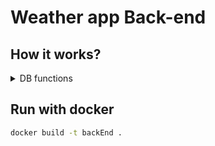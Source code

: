 # Weather app Back-end

## How it works?
<details>
<summary>DB functions</summary>

<details>
<summary>User</summary>

### Register user
```javascript
async function registerUser(object)
```

### Delete user
```javascript
async function deleteUser(email)
```

### Find User
```javascript
async function findUser(email)
```

### Update user
```javascript
async function updateUser(update, email)
```
</details>

<details>
<summary>Weather</summary>

### Add previnsions
```javascript
async function addPrevisions(cityName, countryCode, stateCode, object)
```

### Find weather
```javascript
async function findWeather(cityName, countryCode, stateCode, endD = undefined, startD = undefined)
```

</details>


</details>

## Run with docker
```bash
docker build -t backEnd .
```
